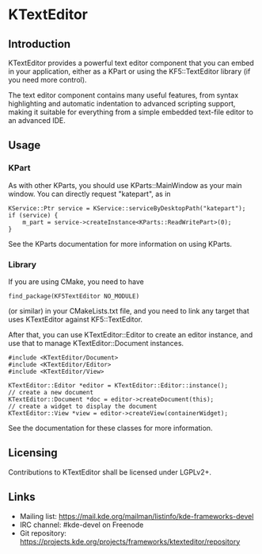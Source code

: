 # KTextEditor

## Introduction

KTextEditor provides a powerful text editor component that you can embed in your
application, either as a KPart or using the KF5::TextEditor library (if you need
more control).

The text editor component contains many useful features, from syntax
highlighting and automatic indentation to advanced scripting support, making it
suitable for everything from a simple embedded text-file editor to an advanced
IDE.

## Usage

### KPart

As with other KParts, you should use KParts::MainWindow as your main window.
You can directly request "katepart", as in

    KService::Ptr service = KService::serviceByDesktopPath("katepart");
    if (service) {
        m_part = service->createInstance<KParts::ReadWritePart>(0);
    }

See the KParts documentation for more information on using KParts.

### Library

If you are using CMake, you need to have

    find_package(KF5TextEditor NO_MODULE)

(or similar) in your CMakeLists.txt file, and you need to link any target that
uses KTextEditor against KF5::TextEditor.

After that, you can use KTextEditor::Editor to create an editor instance, and
use that to manage KTextEditor::Document instances.

    #include <KTextEditor/Document>
    #include <KTextEditor/Editor>
    #include <KTextEditor/View>
    
    KTextEditor::Editor *editor = KTextEditor::Editor::instance();
    // create a new document
    KTextEditor::Document *doc = editor->createDocument(this);
    // create a widget to display the document
    KTextEditor::View *view = editor->createView(containerWidget);

See the documentation for these classes for more information.

## Licensing

Contributions to KTextEditor shall be licensed under LGPLv2+.

## Links

- Mailing list: <https://mail.kde.org/mailman/listinfo/kde-frameworks-devel>
- IRC channel: #kde-devel on Freenode
- Git repository: <https://projects.kde.org/projects/frameworks/ktexteditor/repository>
